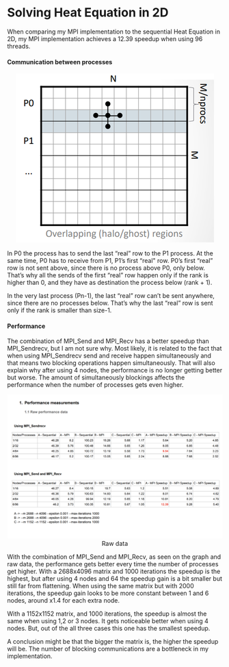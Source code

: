 # Solving	Heat	Equation	in	2D

When comparing my MPI implementation to the sequential Heat Equation in 2D, my MPI implementation achieves a 12.39 speedup when using 96 threads.

#### Communication between processes

<p align="middle">
  <img src="https://github.com/arynor96/heat-equation-mpi/blob/main/task/matrix-processes.png?raw=true"/>
</p>

In P0 the process has to send the last “real” row to the P1 process. At the same time, P0 has to receive from P1, P1’s first “real" row. P0’s first “real” row is not sent above, since there is no process above P0, only below. That’s why all the sends of the first “real” row happen only if the rank is higher than 0, and they have as destination the process below (rank + 1).

In the very last process (Pn-1), the last “real” row can’t be sent anywhere, since there are no processes below. That’s why the last “real” row is sent only if the rank is smaller than size-1.


#### Performance

The combination of MPI_Send and MPI_Recv has a better speedup than MPI_Sendrecv, but I am not sure why. Most likely, it is related to the fact that when using MPI_Sendrecv send and receive happen simultaneously and that means two blocking operations happen simultaneously. That will also explain why after using 4 nodes, the performance is no longer getting better but worse. The amount of simultaneously blockings affects the performance when the number of processes gets even higher.

<p align="middle">
  <img src="https://github.com/arynor96/heat-equation-mpi/blob/main/task/raw-data.png?raw=true"/>
  Raw data
</p>

With the combination of MPI_Send and MPI_Recv, as seen on the graph and raw data, the performance gets better every time the number of processes get higher. With a 2688x4096 matrix and 1000 iterations the speedup is the highest, but after using 4 nodes and 64 the speedup gain is a bit smaller but still far from flattening. When using the same matrix but with 2000 iterations, the speedup gain looks to be more constant between 1 and 6 nodes, around x1.4 for each extra node.

With a 1152x1152 matrix, and 1000 iterations, the speedup is almost the same when using 1,2 or 3 nodes. It gets noticeable better when using 4 nodes. But, out of the all three cases this one has the smallest speedup.

A conclusion might be that the bigger the matrix is, the higher the speedup will be. The number of blocking communications are a bottleneck in my implementation.
